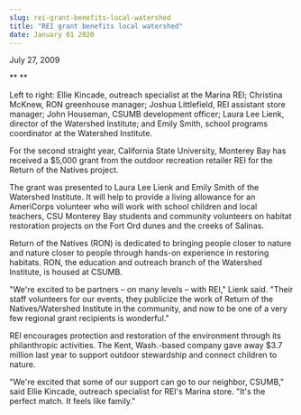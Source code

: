 ```yaml
---
slug: rei-grant-benefits-local-watershed
title: "REI grant benefits local watershed"
date: January 01 2020
---
```


 
<p>July 27, 2009</p>
<p></p>
<p>** **</p>
<p>
  Left to right: Ellie Kincade, outreach specialist at the Marina REI; Christina
  McKnew, RON greenhouse manager; Joshua Littlefield, REI assistant store
  manager; John Houseman, CSUMB development officer; Laura Lee Lienk, director
  of the Watershed Institute; and Emily Smith, school programs coordinator at
  the Watershed Institute.
</p>
<p></p>
<p>
  For the second straight year, California State University, Monterey Bay has
  received a $5,000 grant from the outdoor recreation retailer REI for the
  Return of the Natives project.
</p>
<p>
  The grant was presented to Laura Lee Lienk and Emily Smith of the Watershed
  Institute. It will help to provide a living allowance for an AmeriCorps
  volunteer who will work with school children and local teachers, CSU Monterey
  Bay students and community volunteers on habitat restoration projects on the
  Fort Ord dunes and the creeks of Salinas.
</p>
<p>
  Return of the Natives (RON) is dedicated to bringing people closer to nature
  and nature closer to people through hands-on experience in restoring habitats.
  RON, the education and outreach branch of the Watershed Institute, is housed
  at CSUMB.
</p>
<p>
  "We're excited to be partners – on many levels – with REI," Lienk said. "Their
  staff volunteers for our events, they publicize the work of Return of the
  Natives/Watershed Institute in the community, and now to be one of a very few
  regional grant recipients is wonderful."
</p>
<p>
  REI encourages protection and restoration of the environment through its
  philanthropic activities. The Kent, Wash.-based company gave away $3.7 million
  last year to support outdoor stewardship and connect children to nature.
</p>
<p>
  "We're excited that some of our support can go to our neighbor, CSUMB," said
  Ellie Kincade, outreach specialist for REI's Marina store. "It's the perfect
  match. It feels like family."
</p>
 
